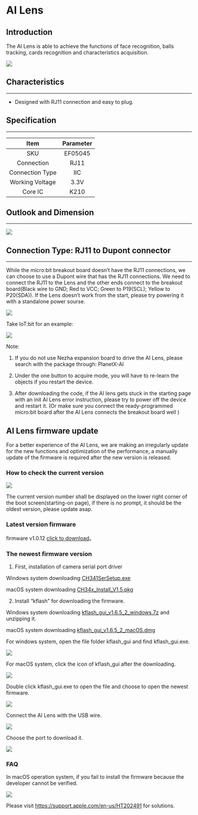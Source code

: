 # AI Lens

## Introduction
The AI Lens is able to achieve the functions of face recognition, balls tracking, cards recognition and characteristics acquisition.

![](./images/05035_01.png)

## Characteristics
---
- Designed with RJ11 connection and easy to plug.
## Specification
---

|      Item       | Parameter |
| :-------------: | :-------: |
|       SKU       |  EF05045  |
|   Connection    |   RJ11    |
| Connection Type |    IIC    |
| Working Voltage |   3.3V    |
|     Core IC     |   K210    |

## Outlook and Dimension
---


![](./images/05035_02.png)


## Connection Type: RJ11 to Dupont connector
---

While the micro:bit breakout board doesn’t have the RJ11 connections, we can choose to use a Dupont wire that has the RJ11 connections. We need to connect the RJ11 to the Lens and the other ends connect to the breakout board(Black wire to GND; Red to VCC; Green to P19(SCL); Yellow to P20(SDA)). If the Lens doesn’t work from the start, please try powering it with a standalone power sourse.

![](./images/05035_03.png)

Take IoT:bit for an example:

![](./images/05035_04.png)

Note:

1.  If you do not use Nezha expansion board to drive the AI Lens, please search with the package through: PlanetX-AI

2. Under the one button to acquire mode,  you will have to re-learn the objects if you restart the device. 

3. After downloading the code, if the AI lens gets stuck in the starting page with an init AI Lens error instruction, please try to power off the device and restart it. (Or make sure you connect the ready-programmed micro:bit board after the AI Lens connects the breakout board well )




## AI Lens firmware update

For a better experience of the AI Lens, we are making an irregularly update for the new functions and optimization of the performance, a manually update of the firmware is required after the new version is released. 

### How to check the current version

![](./images/AI-gj-05.png)

The current version number shall be displayed on the lower right corner of the boot screen(starting-on page), if there is no prompt, it should be the oldest version, please update asap. 

### Latest version firmware

firmware v1.0.12 [click to download](https://github.com/elecfreaks/learn-cn/raw/master/microbitplanetX/ai/v1.0.12.kfpkg)。


### The newest firmware version
1. First, installation of camera serial port driver

Windows system downloading [CH341SerSetup.exe](https://github.com/elecfreaks/learn-cn/raw/master/microbitplanetX/ai/CH341SerSetup.exe)

macOS system downloading [CH34x_Install_V1.5.pkg](https://github.com/elecfreaks/learn-cn/raw/master/microbitplanetX/ai/CH34x_Install_V1.5.pkg)

2. Install “kflash” for downloading the firmware.

Windows system downloading [kflash_gui_v1.6.5_2_windows.7z](https://github.com/elecfreaks/learn-cn/raw/master/microbitplanetX/ai/kflash_gui_v1.6.5_2_windows.7z) and unzipping it. 

macOS system downloading [kflash_gui_v1.6.5_2_macOS.dmg](https://github.com/elecfreaks/learn-cn/raw/master/microbitplanetX/ai/kflash_gui_v1.6.5_2_macOS.dmg) 

For windows system, open the file folder kflash_gui and find kflash_gui.exe.

![](./images/AI-gj-01.png)

For macOS system, click the icon of kflash_gui after the downloading. 

![](./images/AI-gj-06.png)

Double click kflash_gui.exe to open the file and choose to open the newest firmware.

![](./images/AI-gj-02.png)

Connect the AI Lens with the USB wire. 

![](./images/AI-gj-03.png)

Choose the port to download it. 

![](./images/AI-gj-04.png)


### FAQ

In macOS operation system, if you fail to install the firmware because the developer cannot be verified. 

![](./images/AI-gj-07-en.png)

Please visit https://support.apple.com/en-us/HT202491 for solutions.






